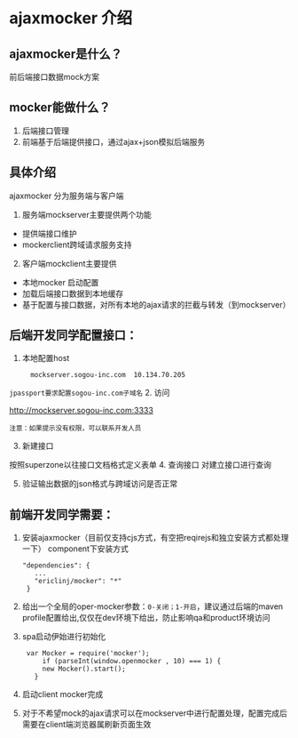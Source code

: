 ajaxmocker 介绍
=====
## ajaxmocker是什么？
前后端接口数据mock方案


## mocker能做什么？
1. 后端接口管理
2. 前端基于后端提供接口，通过ajax+json模拟后端服务


## 具体介绍
ajaxmocker 分为服务端与客户端

1. 服务端mockserver主要提供两个功能
  - 提供端接口维护
  - mockerclient跨域请求服务支持

2. 客户端mockclient主要提供
  - 本地mocker 启动配置
  - 加载后端接口数据到本地缓存
  - 基于配置与接口数据，对所有本地的ajax请求的拦截与转发（到mockserver）

## 后端开发同学配置接口：
1. 本地配置host


         mockserver.sogou-inc.com  10.134.70.205


  `jpassport要求配置sogou-inc.com子域名`
2. 访问

  <http://mockserver.sogou-inc.com:3333>

  `注意：如果提示没有权限，可以联系开发人员`

3. 新建接口

  按照superzone以往接口文档格式定义表单
4. 查询接口
  对建立接口进行查询

5. 验证输出数据的json格式与跨域访问是否正常

## 前端开发同学需要：
1. 安装ajaxmocker（目前仅支持cjs方式，有空把reqirejs和独立安装方式都处理一下）
component下安装方式


       "dependencies": {
          ...
          "ericlinj/mocker": "*"
        }
        
        

2. 给出一个全局的oper-mocker参数：`0-关闭；1-开启`，建议通过后端的maven profile配置给出,仅仅在dev环境下给出，防止影响qa和product环境访问
3. spa启动伊始进行初始化


        var Mocker = require('mocker');
            if (parseInt(window.openmocker , 10) === 1) {
            new Mocker().start();
          }


4. 启动client mocker完成
5. 对于不希望mock的ajax请求可以在mockserver中进行配置处理，配置完成后需要在client端浏览器属刷新页面生效


